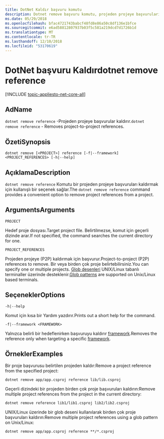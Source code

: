 ```yaml
---
title: DotNet Kaldır başvuru komutu
description: Dotnet remove başvuru komutu, projeden projeye başvuruları kaldırmak için kullanışlı bir seçenek sağlar.
ms.date: 05/29/2018
ms.openlocfilehash: bfac4721743babcf48fd8e86a50c8df136e1bfce
ms.sourcegitcommit: e6ad58812807937b03f5c581a219dcd7d1726b1d
ms.translationtype: MT
ms.contentlocale: tr-TR
ms.lasthandoff: 12/10/2018
ms.locfileid: "53170619"
---
```

# <a name="dotnet-remove-reference"></a><span data-ttu-id="b4e79-103">DotNet başvuru Kaldır</span><span class="sxs-lookup"><span data-stu-id="b4e79-103">dotnet remove reference</span></span>

[!INCLUDE [topic-appliesto-net-core-all](../../../includes/topic-appliesto-net-core-all.md)]

## <a name="name"></a><span data-ttu-id="b4e79-104">Ad</span><span class="sxs-lookup"><span data-stu-id="b4e79-104">Name</span></span>

<span data-ttu-id="b4e79-105">`dotnet remove reference` -Projeden projeye başvurular kaldırır.</span><span class="sxs-lookup"><span data-stu-id="b4e79-105">`dotnet remove reference` - Removes project-to-project references.</span></span>

## <a name="synopsis"></a><span data-ttu-id="b4e79-106">Özeti</span><span class="sxs-lookup"><span data-stu-id="b4e79-106">Synopsis</span></span>

`dotnet remove [<PROJECT>] reference [-f|--framework] <PROJECT_REFERENCES> [-h|--help]`

## <a name="description"></a><span data-ttu-id="b4e79-107">Açıklama</span><span class="sxs-lookup"><span data-stu-id="b4e79-107">Description</span></span>

<span data-ttu-id="b4e79-108">`dotnet remove reference` Komutu bir projeden projeye başvuruları kaldırmak için kullanışlı bir seçenek sağlar.</span><span class="sxs-lookup"><span data-stu-id="b4e79-108">The `dotnet remove reference` command provides a convenient option to remove project references from a project.</span></span>

## <a name="arguments"></a><span data-ttu-id="b4e79-109">Arguments</span><span class="sxs-lookup"><span data-stu-id="b4e79-109">Arguments</span></span>

`PROJECT`

<span data-ttu-id="b4e79-110">Hedef proje dosyası.</span><span class="sxs-lookup"><span data-stu-id="b4e79-110">Target project file.</span></span> <span data-ttu-id="b4e79-111">Belirtilmezse, komut için geçerli dizinde arar.</span><span class="sxs-lookup"><span data-stu-id="b4e79-111">If not specified, the command searches the current directory for one.</span></span>

`PROJECT_REFERENCES`

<span data-ttu-id="b4e79-112">Projeden projeye (P2P) kaldırmak için başvurur.</span><span class="sxs-lookup"><span data-stu-id="b4e79-112">Project-to-project (P2P) references to remove.</span></span> <span data-ttu-id="b4e79-113">Bir veya birden çok proje belirtebilirsiniz.</span><span class="sxs-lookup"><span data-stu-id="b4e79-113">You can specify one or multiple projects.</span></span> <span data-ttu-id="b4e79-114">[Glob desenleri](https://en.wikipedia.org/wiki/Glob_(programming)) UNIX/Linux tabanlı terminaller üzerinde desteklenir.</span><span class="sxs-lookup"><span data-stu-id="b4e79-114">[Glob patterns](https://en.wikipedia.org/wiki/Glob_(programming)) are supported on Unix/Linux based terminals.</span></span>

## <a name="options"></a><span data-ttu-id="b4e79-115">Seçenekler</span><span class="sxs-lookup"><span data-stu-id="b4e79-115">Options</span></span>

`-h|--help`

<span data-ttu-id="b4e79-116">Komut için kısa bir Yardım yazdırır.</span><span class="sxs-lookup"><span data-stu-id="b4e79-116">Prints out a short help for the command.</span></span>

`-f|--framework <FRAMEWORK>`

<span data-ttu-id="b4e79-117">Yalnızca belirli bir hedeflenirken başvuruyu kaldırır [framework](../../standard/frameworks.md).</span><span class="sxs-lookup"><span data-stu-id="b4e79-117">Removes the reference only when targeting a specific [framework](../../standard/frameworks.md).</span></span>

## <a name="examples"></a><span data-ttu-id="b4e79-118">Örnekler</span><span class="sxs-lookup"><span data-stu-id="b4e79-118">Examples</span></span>

<span data-ttu-id="b4e79-119">Bir proje başvurusu belirtilen projeden kaldır:</span><span class="sxs-lookup"><span data-stu-id="b4e79-119">Remove a project reference from the specified project:</span></span>

`dotnet remove app/app.csproj reference lib/lib.csproj`

<span data-ttu-id="b4e79-120">Geçerli dizindeki bir projeden birden çok proje başvuruları kaldırın:</span><span class="sxs-lookup"><span data-stu-id="b4e79-120">Remove multiple project references from the project in the current directory:</span></span>

`dotnet remove reference lib1/lib1.csproj lib2/lib2.csproj`

<span data-ttu-id="b4e79-121">UNIX/Linux üzerinde bir glob deseni kullanılarak birden çok proje başvuruları kaldırın:</span><span class="sxs-lookup"><span data-stu-id="b4e79-121">Remove multiple project references using a glob pattern on Unix/Linux:</span></span>

`dotnet remove app/app.csproj reference **/*.csproj`
